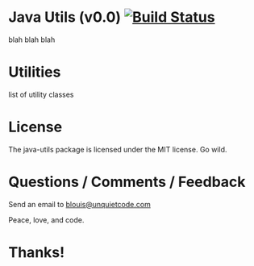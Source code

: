 # Java Utils (v0.0) [![Build Status](https://travis-ci.org/UnquietCode/java-utils.png?branch=master)](https://travis-ci.org/UnquietCode/java-utils)
blah blah blah

# Utilities
list of utility classes

# License
The java-utils package is licensed under the MIT license. Go wild.

# Questions / Comments / Feedback
Send an email to blouis@unquietcode.com
  
Peace, love, and code.

# Thanks!

